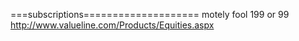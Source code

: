 




===subscriptions====================
motely fool 199 or 99
http://www.valueline.com/Products/Equities.aspx

